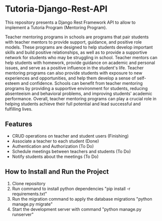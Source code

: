 # Tutoria-Django-Rest-API

This repository presents a Django Rest Framework API to allow to implement a Tutoria Program (Mentoring Program). 

Teacher mentoring programs in schools are programs that pair students with teacher mentors to provide support, guidance, and positive role models. These programs are designed to help students develop important skills and build positive relationships, as well as to provide a supportive network for students who may be struggling in school. Teacher mentors can help students with homework, provide guidance on academic and personal issues, and serve as a positive influence in the student's life. Teacher mentoring programs can also provide students with exposure to new experiences and opportunities, and help them develop a sense of self-esteem and confidence. Schools can benefit from teacher mentoring programs by providing a supportive environment for students, reducing absenteeism and behavioral problems, and improving students' academic performance. Overall, teacher mentoring programs can play a crucial role in helping students achieve their full potential and lead successful and fulfilling lives.



## Features
* CRUD operations on teacher and student users (Finishing)
* Associate a teacher to each student (Done)
* Authentication and Authorization (To Do)
* Schedule meetings between teachers and students (To Do)
* Notify students about the meetings (To Do)


## How to Install and Run the Project

1. Clone repository
2. Run command to install python dependencies "pip install -r requirements.txt"
3. Run the migration command to apply the database migrations "python manage.py migrate"
4. Start the development server with command "python manage.py runserver"
